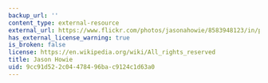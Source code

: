 ```yaml
---
backup_url: ''
content_type: external-resource
external_url: https://www.flickr.com/photos/jasonahowie/8583948123/in/photolist-e5wYHz-itkdqu-gqHwjz-frvfwj-j1uJvY-odWsjs-nRAk3Z-gCy7us-hBL7iE-hBLTVv-oAG3Zk-ozmZfM-oA8yjf-e5wYQP-e5wZsg-e5wZiR-dfrA1r-e5wYBB-fBMfWg-fXZdfG-frfYxX-ftHr4p-gpnKEj-hz4gKQ-jh6WQX-gZmzyq-fMLwTU-g3urqq-g3uejH-fPf5Qe-fAbgNK-g3tS18-fMDFMy-cM2P8S-bw4pa2-bvLvBV-bL1bk6-eBaySs-eBayn3-bVTr1b-d2Uvas-e1S7LM-dfrEJi-oSCaXH-frfY3i-eHmjai-f3WKrk-ca4hEG-bLouSe-bu5dkA
has_external_license_warning: true
is_broken: false
license: https://en.wikipedia.org/wiki/All_rights_reserved
title: Jason Howie
uid: 9cc91d52-2c04-4784-96ba-c9124c1d63a0
---
```


